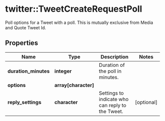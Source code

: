 # twitter::TweetCreateRequestPoll

Poll options for a Tweet with a poll. This is mutually exclusive from Media and Quote Tweet Id.

## Properties
Name | Type | Description | Notes
------------ | ------------- | ------------- | -------------
**duration_minutes** | **integer** | Duration of the poll in minutes. | 
**options** | **array[character]** |  | 
**reply_settings** | **character** | Settings to indicate who can reply to the Tweet. | [optional] 


